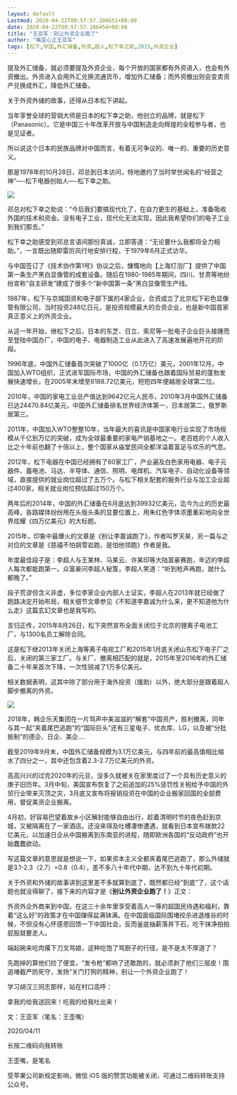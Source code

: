 ```yaml
---
layout: default
Lastmod: 2020-04-22T09:57:57.106651+00:00
date: 2020-04-22T09:57:57.106454+00:00
title: "王亚军：别让外资企业跑了"
author: "嘴歪心正王亚军"
tags: [松下,中国,外汇储备,外资,超人,松下幸之助,2015,外资企业]
---
```


提及外汇储备，就必须要提及外资企业，每个开放的国家都有外资进入，也会有外资撤出。外资进入会用外汇兑换流通货币，增加外汇储备；而外资撤出则会变卖资产兑换成外汇，降低外汇储备。

关于外资外储的故事，还得从日本松下讲起。

当年享誉全球的营销大师是日本的松下幸之助，他创立的品牌，就是松下（Panasonic）。它是中国三十年改革开放与中国制造走向辉煌的全程参与者，也是见证者。

所以说这个日本的民族品牌对中国而言，有着无可争议的、唯一的、重要的历史意义。

那是1978年的10月28日，邓总到日本访问，特地邀约了当时举世闻名的“经营之神”—-松下电器创始人—-松下幸之助。

![](https://images.weserv.nl/?url=https%3A//mmbiz.qpic.cn/mmbiz_jpg/f0uDGDrsrCGsrvQVtLX14mIAqudJKEqyXnoHAZz3OXpBMZ1iaWdObHbrhmmLJMqTr4FIGqTxibyWCQa620vXicviaA/640%3Fwx_fmt%3Djpeg)

邓总对松下幸之助说：“今后我们要搞现代化了，在自力更生的基础上，准备吸收外国的技术和资金。没有电子工业，现代化无法实现，因此我希望你们的电子工业到我们那去。”

松下幸之助感受到邓总言语间那份真诚，立即答道：“无论要什么我都将全力相助。”，一言既出随即雷厉风行地安排行程，于1979年6月正式访华。

与中国签订了《技术协作第1号》协议之后，慷慨地向【上海灯泡厂】提供了中国第一条生产黑白显像管的成套设备。随后在1980-1985年期间，四川、甘肃等地纷纷宣称“自主研发”建成了很多个“新中国第一条”黑白显像管生产线。

1987年，松下与京城国资和电子部下属的4家企业，合资成立了北京松下彩色显像管有限公司，当时投资248亿日元，是投资规模最大的合资企业，也是新中国首家真正意义上的外资企业。

从这一年开始，继松下之后，日本的东芝、日立、索尼等一批电子企业巨头接踵而至登陆中国办厂，中国的电子、电器制造工业从此进入了高速发展遍地开花的阶段。

1996年底，中国外汇储备首次突破了1000亿（0.1万亿）美元，2001年12月，中国加入WTO组织，正式进军国际市场，中国的外汇储备也跟着国际贸易的蓬勃发展快速增长，在2005年末增至8188.72亿美元，短短四年便越居全球第二位。

2010年，中国的家电工业总产值达到9642亿元人民币，2010年3月中国外汇储备已达24470.84亿美元，中国外汇储备排名世界经济体第一，日本居第二，俄罗斯居第三。 

2011年，中国加入WTO整整10年，当年最大的喜讯是中国家电行业实现了市场规模从千亿到万亿的突破，成为全球最重要的家电产销基地之一。老百姓的个人收入比之十年前也翻了十倍以上，整个国家从庙堂民间全都洋溢着富足与欢乐的气息。

2012年，松下电器在中国已经拥有了60家工厂，产业遍及白色家用电器、电子元器件、蓄电池、马达、半导体、通信、照明、电焊机、汽车电子、自动化设备等领域，直接提供的就业岗位超过了五万个。与松下相关配套的服务行业与加工企业超过400家，相关就业岗位预估超过150万个。

两年后的2014年，中国的外汇储备在6月底达到39932亿美元，迄今为止的历史最高峰，各路媒体纷纷用在头版头条的显要位置上，用朱红色字体浓墨重彩地向全世界炫耀《四万亿美元》的大标题。

2015年，印象中最爆火的文章是《别让李嘉诚跑了》，作者叫罗天昊，另一篇与之对应的文章是《慈禧不怕胡雪岩跑，是怕他领跑》作者是我。

年度最佳段子是：李超人与王某林、马某云、许某印等大陆富豪赛跑，年迈的李超人每次都能跑第一。众富豪问李超人秘笈，李超人笑道：“听到枪声再跑，就什么都晚了。”

段子荒谬但含义非虚，多位李家企业内部人士证实，李超人在2013年就已经做了跑路决定开始布局，相关细节文章参见《不知道李嘉诚为什么来，更不知道他为什么走》这篇玄幻文章也是我写的。

言归正传，2015年8月26日，松下突然宣布全面关闭位于北京的锂离子电池工厂，与1300名员工解除合同。

这是松下继2013年关闭上海等离子电视工厂和2015年1月底关闭山东松下电子厂之后，关闭的第三家工厂。与关厂、撤离相匹配的就是，2015年至2016年的外汇储备二十年来首次下降，一次性锐减了1万多亿美元。

相关数据表明，这其中除了部分用于海外投资（援助）以外，绝大部分是跟着超人脚步撤离的外资。

![](https://images.weserv.nl/?url=https%3A//mmbiz.qpic.cn/mmbiz_jpg/f0uDGDrsrCEqT61PpRea3zlVJcqW0wTUThhTMLB3U9W7G1VibWeuiaG6T7TcV2Gd33uQD9NbZy0mrwmwaeic53FJg/640%3Fwx_fmt%3Djpeg)

2018年，韩企乐天集团在一片骂声中美滋滋的“解套”中国资产，胜利撤离，同年与其一起“夹着尾巴逃跑”的“国际巨头”还有三星电子、优衣库、LG，以及被“分批抵制”的德企、日企、美企....

截至2019年9月末，中国外汇储备规模为3.1万亿美元，与四年前的最高值相比缩水了四分之一，其中还包含着2.3-2.7万亿美元的外资。

高高兴兴的过完2020年的元旦，没多久就被关在家里度过了一个具有历史意义的庚子旧历年。3月中旬，美国宣布恢复了之前追加的25%惩罚性关税给予中国的外贸行业带来灭顶之灾，3月底又宣布将报销投资在中国的企业搬家回国的全部费用，督促美资企业搬离。

4月初，好容易巴望着故乡小区解封能够自由出行，趁着清明时节的夜色赶到京城，又被隔离在了一家酒店。还没来得及吐槽凄惨遭遇，就看到日本宣布拨款22亿美元，以加速日企从中国搬离到东南亚的进程，随即欧洲各国的“反动政府”也开始蠢蠢欲动。

写这篇文章的意思就是想说一下，如果资本主义全都夹着尾巴逃跑了，那么外储就是3.1-2.3（2.7）=0.8（0.4），差不多八十年代中期，达不到九十年代初期。

关于外资和外储的故事讲到这里差不多就算到底了，既然都已经“到底”了，这个话题也就没得聊了，接下来的内容才是《**别让外资企业跑了！**》正文：

外资外企外商来到中国，在这三十余年里享受着高人一等的超国民待遇和福利，靠着“这么好”的政策才在中国赚得盆满钵满。在中国面临国际围堵绞杀进退维谷的时候，不但没有心怀感恩回馈一下中国社会，反而釜底抽薪落井下石，吃干抹净拍拍屁股就要走人。

端起碗来吃肉撂下刀叉骂娘，这种吃饱了骂厨子的行径，是不是太不厚道了？

先跑掉的算他们捡了便宜，“发令枪”都响了还敢跑的，就必须剥了他们三层皮！围追堵截严防死守，发扬“关门打狗的精神，别让一个外资企业跑了！

学习胡汉三同志那样，站在村口高呼：

拿我的给我送回来！吃我的给我吐出来！

文：王亚军（笔名：王歪嘴）

2020/04/11

长按二维码向我转账

王歪嘴，是笔名

受苹果公司新规定影响，微信 iOS 版的赞赏功能被关闭，可通过二维码转账支持公众号。

